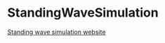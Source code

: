 # StandingWaveSimulation
[Standing wave simulation website](https://yunhsiulu.github.io/StandingWaveSimulation/)
